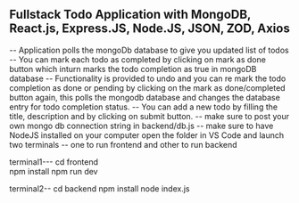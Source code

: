 ## Fullstack Todo Application with MongoDB, React.js, Express.JS, Node.JS, JSON, ZOD, Axios

-- Application polls the mongoDb database to give you updated list of todos 
-- You can mark each todo as completed by clicking on mark as done button which inturn marks the todo completion as true in mongoDB database
-- Functionality is provided to undo and you can re mark the todo completion as done or pending by clicking on the mark as done/completed button again, this polls the mongodb database and changes the database entry for todo completion status.
-- You can add a new todo by filling the title, description and by clicking on submit button.
-- make sure to post your own mongo db connection string in backend/db.js
-- make sure to have NodeJS installed on your computer
open the folder in VS Code and launch two terminals -- one to run frontend and other to run backend

terminal1--- 
cd frontend        
npm install
npm run dev

terminal2--
cd backend
npm install
node index.js